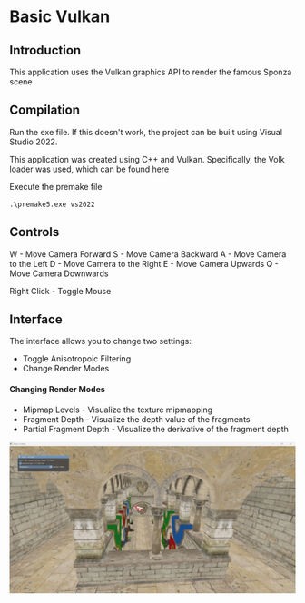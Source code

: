 # Basic Vulkan

## Introduction
This application uses the Vulkan graphics API to render the famous Sponza scene

## Compilation
Run the exe file.
If this doesn't work, the project can be built using Visual Studio 2022.

This application was created using C++ and Vulkan. Specifically, the Volk loader was used, which can be found [here](https://github.com/zeux/volk)

Execute the premake file  

    .\premake5.exe vs2022


## Controls
W - Move Camera Forward
S - Move Camera Backward
A - Move Camera to the Left
D - Move Camera to the Right
E - Move Camera Upwards
Q - Move Camera Downwards

Right Click - Toggle Mouse

## Interface
The interface allows you to change two settings:
- Toggle Anisotropoic Filtering
- Change Render Modes

#### Changing Render Modes
- Mipmap Levels - Visualize the texture mipmapping
- Fragment Depth - Visualize the depth value of the fragments
- Partial Fragment Depth - Visualize the derivative of the fragment depth


![Image](/assets/basic%20vulkan%203.jpg)